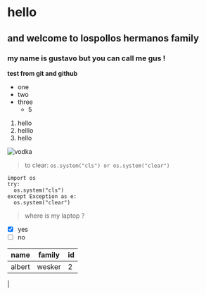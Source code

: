 # hello
## and welcome to lospollos hermanos family 
### my name is gustavo but you can call me gus !
**test from git and github**
- one
- two
- three
  - 5

1. hello
2. helllo
3. hello

![vodka](https://sweetandsavorymorsels.com/wp-content/uploads/2022/02/Sexy-Get-Laid-Cocktail-6.jpg)

> to clear:
`os.system("cls") or os.system("clear")`

```
import os
try:
  os.system("cls")
except Exception as e:
  os.system("clear")
```

> where is my laptop ?
- [x] yes
- [ ] no

|name |family|id|
|-----|------|--|
|albert|wesker|2|
|
